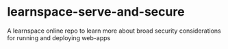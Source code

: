 # learnspace-serve-and-secure
A learnspace online repo to learn more about broad security considerations for running and deploying web-apps 
